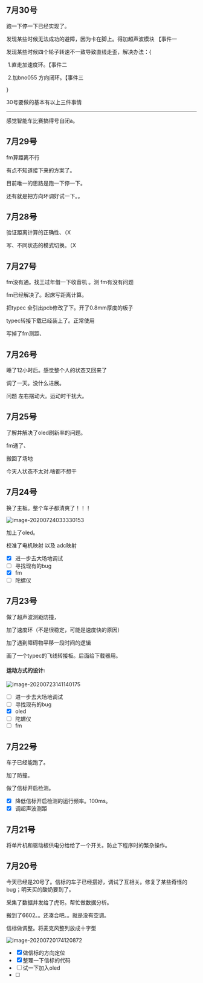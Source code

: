 ## 7月30号

跑一下停一下已经实现了。

发现某些时候无法成功的避障，因为卡在脚上。得加超声波模块 【事件一

发现某些时候四个轮子转速不一致导致直线走歪，解决办法：{	

​	1.直走加速度环。【事件二

​	2.加bno055 方向闭环。【事件三

}

30号要做的基本有以上三件事情

------

感觉智能车比赛搞得号自闭a。

## 7月29号

fm算距离不行

有点不知道接下来的方案了。

目前唯一的思路是跑一下停一下。

还有就是把方向环调好试一下。。

## 7月28号

验证距离计算的正确性、（X

写、不同状态的模式切换。（X

## 7月27号

fm没有通。找王过年借一下收音机 。测 fm有没有问题

fm已经解决了。起床写距离计算。

把typec 全引出pcb修改了下。开了0.8mm厚度的板子

typec转接下载已经装上了。正常使用

写掉了fm测距、

## 7月26号

睡了12小时后。感觉整个人的状态又回来了

调了一天。没什么进展。

问题 左右摆动大。运动时干扰大。



## 7月25号

了解并解决了oled刷新率的问题。

fm通了、

搬回了场地

今天人状态不太对.啥都不想干

## 7月24号

换了主板。整个车子都清爽了！！！

![image-20200724033330153](http://tuchuang.hanbaoaaa.xyz/image-20200724033330153.png)

加上了oled。

校准了电机映射 以及 adc映射

- [x] 进一步去大场地调试
- [ ] 寻找现有的bug
- [x] fm
- [ ] 陀螺仪

## 7月23号

做了超声波测距防撞，

加了速度环（不是很稳定，可能是速度快的原因）

加了遇到障碍物平移一段时间的逻辑

画了一个typec的飞线转接板。后面给下载器用。

#### 运动方式的设计:

![image-20200723141140175](http://tuchuang.hanbaoaaa.xyz/image-20200723141140175.png)

- [ ] 进一步去大场地调试
- [ ] 寻找现有的bug
- [x] oled
- [ ] 陀螺仪
- [ ] fm

## 7月22号

车子已经能跑了。

加了防撞。

做了信标开启检测。

- [x] 降低信标开启检测的运行频率。100ms。
- [x] 调超声波测距

## 7月21号

将单片机和驱动板供电分给给了一个开关。防止下程序时的繁杂操作。

## 7月20号

今天已经是20号了。信标的车子已经搭好，调试了互相关。修复了某些奇怪的bug；明天买的酸奶要到了。

采集了数据并发给了虎哥。帮忙做数据分析。

搬到了6602。。还凑合吧。。就是没有空调。

信标做调整。将麦克风整列放成十字型

![image-20200720174120872](http://tuchuang.hanbaoaaa.xyz/image-20200720174120872.png)

- [x] 做信标的方向定位
- [x] 整理一下信标的代码
- [ ] 试一下加入oled
- [ ] 